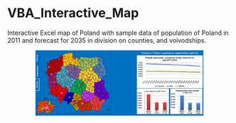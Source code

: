 # VBA_Interactive_Map
Interactive Excel map of Poland with sample data of population of Poland in 2011 and forecast for 2035 in division on counties, and voivodships.

<p align="center">
  <img width=75% height=75% src="/imgs/inter_map.png"/>
</p>
